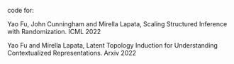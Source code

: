 code for:

Yao Fu, John Cunningham and Mirella Lapata, Scaling Structured Inference with Randomization. ICML 2022

Yao Fu and Mirella Lapata, Latent Topology Induction for Understanding Contextualized Representations. Arxiv 2022


